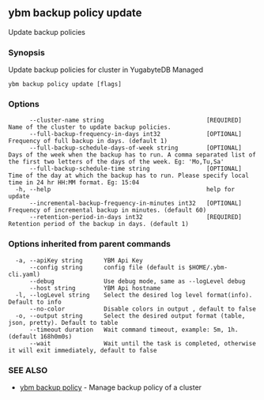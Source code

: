 ## ybm backup policy update

Update backup policies

### Synopsis

Update backup policies for cluster in YugabyteDB Managed

```
ybm backup policy update [flags]
```

### Options

```
      --cluster-name string                             [REQUIRED] Name of the cluster to update backup policies.
      --full-backup-frequency-in-days int32             [OPTIONAL] Frequency of full backup in days. (default 1)
      --full-backup-schedule-days-of-week string        [OPTIONAL] Days of the week when the backup has to run. A comma separated list of the first two letters of the days of the week. Eg: 'Mo,Tu,Sa'
      --full-backup-schedule-time string                [OPTIONAL] Time of the day at which the backup has to run. Please specify local time in 24 hr HH:MM format. Eg: 15:04
  -h, --help                                            help for update
      --incremental-backup-frequency-in-minutes int32   [OPTIONAL] Frequency of incremental backup in minutes. (default 60)
      --retention-period-in-days int32                  [REQUIRED] Retention period of the backup in days. (default 1)
```

### Options inherited from parent commands

```
  -a, --apiKey string      YBM Api Key
      --config string      config file (default is $HOME/.ybm-cli.yaml)
      --debug              Use debug mode, same as --logLevel debug
      --host string        YBM Api hostname
  -l, --logLevel string    Select the desired log level format(info). Default to info
      --no-color           Disable colors in output , default to false
  -o, --output string      Select the desired output format (table, json, pretty). Default to table
      --timeout duration   Wait command timeout, example: 5m, 1h. (default 168h0m0s)
      --wait               Wait until the task is completed, otherwise it will exit immediately, default to false
```

### SEE ALSO

* [ybm backup policy](ybm_backup_policy.md)	 - Manage backup policy of a cluster

